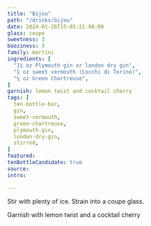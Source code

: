 ```yaml
---
title: "Bijou"
path: "/drinks/bijou"
date: 2024-01-26T15:01:21-08:00
glass: coupe
sweetness: 3
booziness: 3
family: martini
ingredients: [
  "1¼ oz Plymouth gin or london dry gin",
  "¾ oz sweet vermouth (Cocchi di Torino)",
  "¼ oz Green Chartreuse",
]
garnish: lemon twist and cocktail cherry
tags: [
  ten-bottle-bar,
  gin,
  sweet-vermouth,
  green-chartreuse,
  plymouth-gin,
  london-dry-gin,
  stirred,
]
featured:
tenBottleCandidate: true
source:
intro:

---
```

Stir with plenty of ice. Strain into a coupe glass.

Garnish with lemon twist and a cocktail cherry
